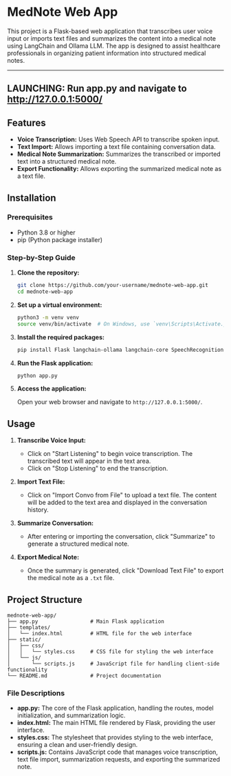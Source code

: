 # MedNote Web App

This project is a Flask-based web application that transcribes user voice input or imports text files and summarizes the content into a medical note using LangChain and Ollama LLM. The app is designed to assist healthcare professionals in organizing patient information into structured medical notes.

-----------------
LAUNCHING:
Run app.py and navigate to http://127.0.0.1:5000/
-----------------

## Features

- **Voice Transcription:** Uses Web Speech API to transcribe spoken input.
- **Text Import:** Allows importing a text file containing conversation data.
- **Medical Note Summarization:** Summarizes the transcribed or imported text into a structured medical note.
- **Export Functionality:** Allows exporting the summarized medical note as a text file.

## Installation

### Prerequisites

- Python 3.8 or higher
- pip (Python package installer)

### Step-by-Step Guide

1. **Clone the repository:**

    ```bash
    git clone https://github.com/your-username/mednote-web-app.git
    cd mednote-web-app
    ```

2. **Set up a virtual environment:**

    ```bash
    python3 -m venv venv
    source venv/bin/activate  # On Windows, use `venv\Scripts\Activate.ps1`
    ```

3. **Install the required packages:**

    ```bash
    pip install Flask langchain-ollama langchain-core SpeechRecognition
    ```

4. **Run the Flask application:**

    ```bash
    python app.py
    ```

5. **Access the application:**

    Open your web browser and navigate to `http://127.0.0.1:5000/`.

## Usage

1. **Transcribe Voice Input:**
   - Click on "Start Listening" to begin voice transcription. The transcribed text will appear in the text area.
   - Click on "Stop Listening" to end the transcription.

2. **Import Text File:**
   - Click on "Import Convo from File" to upload a text file. The content will be added to the text area and displayed in the conversation history.

3. **Summarize Conversation:**
   - After entering or importing the conversation, click "Summarize" to generate a structured medical note.

4. **Export Medical Note:**
   - Once the summary is generated, click "Download Text File" to export the medical note as a `.txt` file.

## Project Structure

```
mednote-web-app/
├── app.py                 # Main Flask application
├── templates/
│   └── index.html         # HTML file for the web interface
├── static/
│   ├── css/
│   │   └── styles.css     # CSS file for styling the web interface
│   └── js/
│       └── scripts.js     # JavaScript file for handling client-side functionality
└── README.md              # Project documentation
```

### File Descriptions

- **app.py:** The core of the Flask application, handling the routes, model initialization, and summarization logic.
- **index.html:** The main HTML file rendered by Flask, providing the user interface.
- **styles.css:** The stylesheet that provides styling to the web interface, ensuring a clean and user-friendly design.
- **scripts.js:** Contains JavaScript code that manages voice transcription, text file import, summarization requests, and exporting the summarized note.

